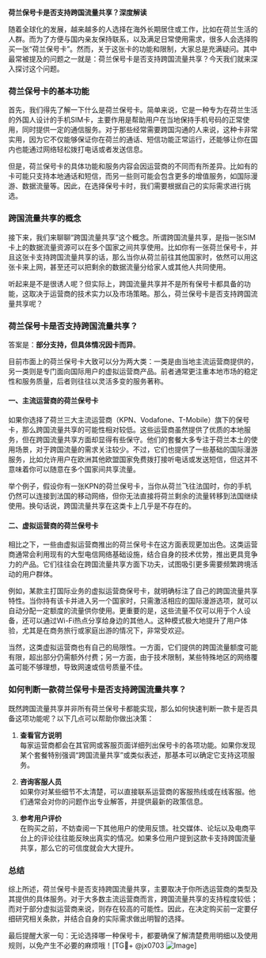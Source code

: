 **荷兰保号卡是否支持跨国流量共享？深度解读**

随着全球化的发展，越来越多的人选择在海外长期居住或工作，比如在荷兰生活的人群。而为了方便与国内亲友保持联系，以及满足日常使用需求，很多人会选择购买一张“荷兰保号卡”。然而，关于这张卡的功能和限制，大家总是充满疑问。其中最常被提及的问题之一就是：荷兰保号卡是否支持跨国流量共享？今天我们就来深入探讨这个问题。

### 荷兰保号卡的基本功能

首先，我们得先了解一下什么是荷兰保号卡。简单来说，它是一种专为在荷兰生活的外国人设计的手机SIM卡，主要作用是帮助用户在当地保持手机号码的正常使用，同时提供一定的通信服务。对于那些经常需要跨国沟通的人来说，这种卡非常实用，因为它不仅能够保证你在荷兰的通话、短信功能正常运行，还能够让你在国内也能通过网络轻松拨打电话或者发送信息。

但是，荷兰保号卡的具体功能和服务内容会因运营商的不同而有所差异。比如有的卡可能只支持本地通话和短信，而另一些则可能会包含更多的增值服务，如国际漫游、数据流量等。因此，在选择保号卡时，我们需要根据自己的实际需求进行挑选。

### 跨国流量共享的概念

接下来，我们来聊聊“跨国流量共享”这个概念。所谓跨国流量共享，是指一张SIM卡上的数据流量资源可以在多个国家之间共享使用。比如你有一张荷兰保号卡，并且这张卡支持跨国流量共享的话，那么当你从荷兰前往其他国家时，依然可以用这张卡来上网，甚至还可以把剩余的数据流量分给家人或其他人共同使用。

听起来是不是很诱人呢？但实际上，跨国流量共享并不是所有保号卡都具备的功能，这取决于运营商的技术实力以及市场策略。那么，荷兰保号卡是否支持跨国流量共享呢？

### 荷兰保号卡是否支持跨国流量共享？

答案是：**部分支持，但具体情况因卡而异**。

目前市面上的荷兰保号卡大致可以分为两大类：一类是由当地主流运营商提供的，另一类则是专门面向国际用户的虚拟运营商产品。前者通常更注重本地市场的稳定性和服务质量，后者则往往以灵活多变的服务著称。

#### 一、主流运营商的荷兰保号卡
如果你选择了荷兰三大主流运营商（KPN、Vodafone、T-Mobile）旗下的保号卡，那么跨国流量共享的可能性相对较低。这些运营商虽然提供了优质的本地服务，但在跨国流量共享方面却显得有些保守。他们的套餐大多专注于荷兰本土的使用场景，对于跨国流量的需求关注较少。不过，它们也提供了一些基础的国际漫游服务，比如允许用户在欧洲其他欧盟国家免费拨打接听电话或发送短信，但这并不意味着你可以随意在多个国家间共享流量。

举个例子，假设你有一张KPN的荷兰保号卡，当你从荷兰飞往法国时，你的手机仍然可以连接到法国的移动网络，但你无法直接将荷兰剩余的流量转移到法国继续使用。换句话说，跨国流量共享在这类卡上几乎是不存在的。

#### 二、虚拟运营商的荷兰保号卡
相比之下，一些由虚拟运营商推出的荷兰保号卡在这方面表现更加出色。这类运营商通常会利用现有的大型电信网络基础设施，结合自身的技术优势，推出更具竞争力的产品。它们往往会在跨国流量共享方面下功夫，试图吸引更多需要频繁跨境活动的用户群体。

例如，某款主打国际业务的虚拟运营商保号卡，就明确标注了自己的跨国流量共享特性。当你持有该卡并进入另一个国家时，只需激活相应的国际漫游选项，就可以自动分配一定额度的流量供你使用。更重要的是，这些流量不仅可以用于个人设备，还可以通过Wi-Fi热点分享给身边的其他人。这种模式极大地提升了用户体验，尤其是在商务旅行或家庭出游的情况下，非常受欢迎。

当然，这类虚拟运营商也有自己的局限性。一方面，它们提供的跨国流量额度可能有限，超出部分仍需额外付费；另一方面，由于技术限制，某些特殊地区的网络覆盖可能不够理想，导致网速或信号质量不佳。

### 如何判断一款荷兰保号卡是否支持跨国流量共享？

既然跨国流量共享并非所有荷兰保号卡都能实现，那么如何快速判断一款卡是否具备这项功能呢？以下几点可以帮助你做出决策：

1. **查看官方说明**  
   每家运营商都会在其官网或客服页面详细列出保号卡的各项功能。如果你发现某个套餐特别强调“跨国流量共享”或类似表述，那基本可以确定它支持这项服务。

2. **咨询客服人员**  
   如果你对某些细节不太清楚，可以直接联系运营商的客服热线或在线客服。他们通常会对你的问题作出专业解答，并提供最新的政策信息。

3. **参考用户评价**  
   在购买之前，不妨查阅一下其他用户的使用反馈。社交媒体、论坛以及电商平台上的评论往往能反映出真实的情况。如果多位用户提到这款卡支持跨国流量共享，那么它的可信度就会大大提升。

### 总结

综上所述，荷兰保号卡是否支持跨国流量共享，主要取决于你所选运营商的类型及其提供的具体服务。对于大多数主流运营商而言，跨国流量共享的支持程度较低；而对于部分虚拟运营商来说，则存在较高的可能性。因此，在决定购买前一定要仔细研究相关条款，并结合自身的实际需求做出明智的选择。

最后提醒大家一句：无论选择哪一种保号卡，都要确保了解清楚费用明细以及使用规则，以免产生不必要的麻烦哦！[TG💪+ @jx0703 ![Image](https://github.com/user-attachments/assets/dbca1d08-cadb-493c-b0ec-ad6f7a83f270)]